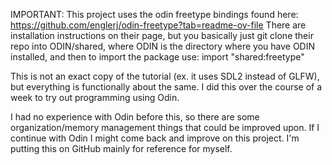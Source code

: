 IMPORTANT: This project uses the odin freetype bindings found here: https://github.com/englerj/odin-freetype?tab=readme-ov-file
There are installation instructions on their page, but you basically just git clone their repo into ODIN/shared, where ODIN is the 
directory where you have ODIN installed, and then to import the package use:
import "shared:freetype" 

This is not an exact copy of the tutorial (ex. it uses SDL2 instead of GLFW), but everything is functionally about the same. I did this over the course of a week to try out programming using Odin. 

I had no experience with Odin before this, so there are some organization/memory management things that could be improved upon. If I continue with Odin I might come back and improve on this project. I'm putting this on GitHub mainly for reference for myself. 
